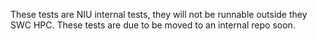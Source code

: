 These tests are NIU internal tests, they will not be runnable outside they
SWC HPC. These tests are due to be moved to an internal repo soon.